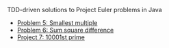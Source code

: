 TDD-driven solutions to Project Euler problems in Java

- <a href="https://projecteuler.net/problem=5" target="_blank">Problem 5: Smallest multiple</a>
- <a href="https://projecteuler.net/problem=6" target="_blank">Problem 6: Sum square difference</a>
- <a href="https://projecteuler.net/problem=7" target="_blank">Project 7: 10001st prime</a>
